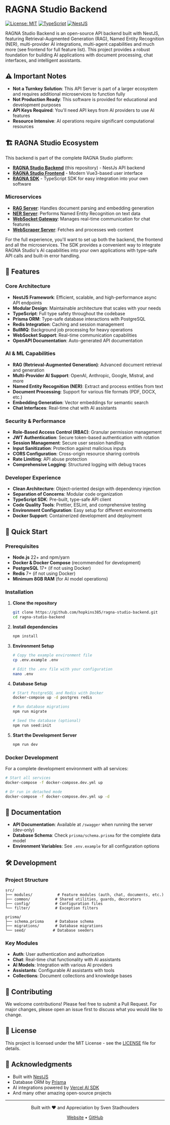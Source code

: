# RAGNA Studio Backend

[![License: MIT](https://img.shields.io/badge/License-MIT-yellow.svg)](https://opensource.org/licenses/MIT)
[![TypeScript](https://img.shields.io/badge/TypeScript-007ACC?logo=typescript&logoColor=white)](https://www.typescriptlang.org/)
[![NestJS](https://img.shields.io/badge/NestJS-E0234E?logo=nestjs&logoColor=white)](https://nestjs.com/)

RAGNA Studio Backend is an open-source API backend built with NestJS, featuring Retrieval-Augmented Generation (RAG), Named Entity Recognition (NER), multi-provider AI integrations, multi-agent capabilities and much more (see frontend for full feature list). This project provides a robust foundation for building AI applications with document processing, chat interfaces, and intelligent assistants.

## ⚠️ Important Notes

- **Not a Turnkey Solution**: This API Server is part of a larger ecosystem and requires additional microservices to function fully
- **Not Production Ready**: This software is provided for educational and development purposes
- **API Keys Required**: You'll need API keys from AI providers to use AI features
- **Resource Intensive**: AI operations require significant computational resources

## 🏗️ RAGNA Studio Ecosystem

This backend is part of the complete RAGNA Studio platform:

- **[RAGNA Studio Backend](https://github.com/hopkins385/ragna-studio-backend)** (this repository) - NestJs API backend
- **[RAGNA Studio Frontend](https://github.com/hopkins385/ragna-studio-frontend)** - Modern Vue3-based user interface
- **[RAGNA SDK](https://github.com/hopkins385/ragna-sdk)** - TypeScript SDK for easy integration into your own software

### Microservices

- **[RAG Server](https://github.com/hopkins385/rag-server-ts)**: Handles document parsing and embedding generation
- **[NER Server](https://github.com/hopkins385/ragna-transformer-server)**: Performs Named Entity Recognition on text data
- **[WebSocket Gateway](https://github.com/hopkins385/ragna-websocket-server)**: Manages real-time communication for chat features
- **[WebScraper Server](https://github.com/hopkins385/scrape-server-ts)**: Fetches and processes web content

For the full experience, you'll want to set up both the backend, the frontend and all the microservices. The SDK provides a convenient way to integrate RAGNA Studio's AI capabilities into your own applications with type-safe API calls and built-in error handling.

## 🌟 Features

### **Core Architecture**

- **NestJS Framework**: Efficient, scalable, and high-performance async API endpoints
- **Modular Design**: Maintainable architecture that scales with your needs
- **TypeScript**: Full type safety throughout the codebase
- **Prisma ORM**: Type-safe database interactions with PostgreSQL
- **Redis Integration**: Caching and session management
- **BullMQ**: Background job processing for heavy operations
- **WebSocket Support**: Real-time communication capabilities
- **OpenAPI Documentation**: Auto-generated API documentation

### **AI & ML Capabilities**

- **RAG (Retrieval-Augmented Generation)**: Advanced document retrieval and generation
- **Multi-Provider AI Support**: OpenAI, Anthropic, Google, Mistral, and more
- **Named Entity Recognition (NER)**: Extract and process entities from text
- **Document Processing**: Support for various file formats (PDF, DOCX, etc.)
- **Embedding Generation**: Vector embeddings for semantic search
- **Chat Interfaces**: Real-time chat with AI assistants

### **Security & Performance**

- **Role-Based Access Control (RBAC)**: Granular permission management
- **JWT Authentication**: Secure token-based authentication with rotation
- **Session Management**: Secure user session handling
- **Input Sanitization**: Protection against malicious inputs
- **CORS Configuration**: Cross-origin resource sharing controls
- **Rate Limiting**: API abuse protection
- **Comprehensive Logging**: Structured logging with debug traces

### **Developer Experience**

- **Clean Architecture**: Object-oriented design with dependency injection
- **Separation of Concerns**: Modular code organization
- **TypeScript SDK**: Pre-built, type-safe API client
- **Code Quality Tools**: Prettier, ESLint, and comprehensive testing
- **Environment Configuration**: Easy setup for different environments
- **Docker Support**: Containerized development and deployment

## 🚀 Quick Start

### Prerequisites

- **Node.js** 22+ and npm/yarn
- **Docker & Docker Compose** (recommended for development)
- **PostgreSQL** 17+ (if not using Docker)
- **Redis** 7+ (if not using Docker)
- **Minimum 8GB RAM** (for AI model operations)

### Installation

1. **Clone the repository**

   ```bash
   git clone https://github.com/hopkins385/ragna-studio-backend.git
   cd ragna-studio-backend
   ```

2. **Install dependencies**

   ```bash
   npm install
   ```

3. **Environment Setup**

   ```bash
   # Copy the example environment file
   cp .env.example .env

   # Edit the .env file with your configuration
   nano .env
   ```

4. **Database Setup**

   ```bash
   # Start PostgreSQL and Redis with Docker
   docker-compose up -d postgres redis

   # Run database migrations
   npm run migrate

   # Seed the database (optional)
   npm run seed:init
   ```

5. **Start the Development Server**
   ```bash
   npm run dev
   ```

### Docker Development

For a complete development environment with all services:

```bash
# Start all services
docker-compose -f docker-compose.dev.yml up

# Or run in detached mode
docker-compose -f docker-compose.dev.yml up -d
```

## 📖 Documentation

- **API Documentation**: Available at `/swagger` when running the server (dev-only)
- **Database Schema**: Check `prisma/schema.prisma` for the complete data model
- **Environment Variables**: See `.env.example` for all configuration options

## 🛠️ Development

### Project Structure

```
src/
├── modules/           # Feature modules (auth, chat, documents, etc.)
├── common/           # Shared utilities, guards, decorators
├── config/           # Configuration files
└── filter/           # Exception filters

prisma/
├── schema.prisma     # Database schema
├── migrations/       # Database migrations
└── seed/            # Database seeders
```

### Key Modules

- **Auth**: User authentication and authorization
- **Chat**: Real-time chat functionality with AI assistants
- **AI Models**: Integration with various AI providers
- **Assistants**: Configurable AI assistants with tools
- **Collections**: Document collections and knowledge bases

## 🤝 Contributing

We welcome contributions! Please feel free to submit a Pull Request. For major changes, please open an issue first to discuss what you would like to change.

## 📝 License

This project is licensed under the MIT License - see the [LICENSE](LICENSE) file for details.

## 🙏 Acknowledgments

- Built with [NestJS](https://nestjs.com/)
- Database ORM by [Prisma](https://www.prisma.io/)
- AI integrations powered by [Vercel AI SDK](https://sdk.vercel.ai/)
- And many other amazing open-source projects

---

<div align="center">
  <p>Built with ❤️ and Appreciation by Sven Stadhouders</p>
  <p>
    <a href="https://ragna-engineering.de">Website</a> •
    <a href="https://github.com/hopkins385/ragna-studio-frontend">GitHub</a>
  </p>
</div>
